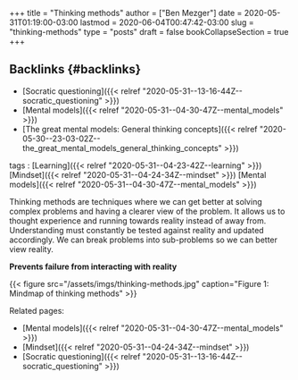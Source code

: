 +++
title = "Thinking methods"
author = ["Ben Mezger"]
date = 2020-05-31T01:19:00-03:00
lastmod = 2020-06-04T00:47:42-03:00
slug = "thinking-methods"
type = "posts"
draft = false
bookCollapseSection = true
+++

## Backlinks {#backlinks}

- [Socratic questioning]({{< relref "2020-05-31--13-16-44Z--socratic_questioning" >}})
- [Mental models]({{< relref "2020-05-31--04-30-47Z--mental_models" >}})
- [The great mental models: General thinking concepts]({{< relref "2020-05-30--23-03-02Z--the_great_mental_models_general_thinking_concepts" >}})

tags
: [Learning]({{< relref "2020-05-31--04-23-42Z--learning" >}}) [Mindset]({{< relref "2020-05-31--04-24-34Z--mindset" >}}) [Mental models]({{< relref "2020-05-31--04-30-47Z--mental_models" >}})

Thinking methods are techniques where we can get better at solving complex
problems and having a clearer view of the problem. It allows us to thought
experience and running towards reality instead of away from. Understanding must
constantly be tested against reality and updated accordingly. We can break
problems into sub-problems so we can better view reality.

**Prevents failure from interacting with reality**

<a id="org93254e4"></a>

{{< figure src="/assets/imgs/thinking-methods.jpg" caption="Figure 1: Mindmap of thinking methods" >}}

Related pages:

- [Mental models]({{< relref "2020-05-31--04-30-47Z--mental_models" >}})
- [Mindset]({{< relref "2020-05-31--04-24-34Z--mindset" >}})
- [Socratic questioning]({{< relref "2020-05-31--13-16-44Z--socratic_questioning" >}})

